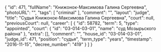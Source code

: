 {
    "id": 471,
    "fullName": "Книжонок-Максимова Галина Сергеевна",
    "photoURL": "",
    "tags": [
        "criminal"
    ],
    "comment": "",
    "layout": "judge",
    "title": "Судья Книжонок-Максимова Галина Сергеевна",
    "court": null,
    "previousCourt": null,
    "career": [
        {
            "id": 58782,
            "term": 5,
            "type": "appointed",
            "court": {
                "id": "03-014-03-01",
                "name": "суд Мозырьского района"
            },
            "extra": [],
            "comment": "",
            "house_id": "03-014-03-01",
            "judge_id": 471,
            "position": "судья",
            "term_type": "years",
            "timestamp": "2016-11-15",
            "decree_number": "419"
        }
    ]
}